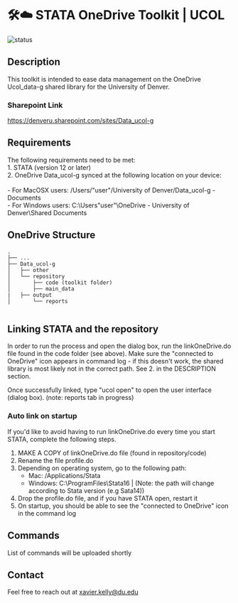 # 🛠☁️ STATA OneDrive Toolkit | UCOL
![status](https://img.shields.io/badge/status-in__progress-orange)

## Description

This toolkit is intended to ease data management on the OneDrive Ucol_data-g shared library for the University of Denver.

### Sharepoint Link
https://denveru.sharepoint.com/sites/Data_ucol-g

## Requirements

The following requirements need to be met:	<br />
	1. STATA (version 12 or later)	<br />
	2. OneDrive Data_ucol-g synced at the following location on your device:	<br />	
		- For MacOSX users: /Users/"user"/University of Denver/Data_ucol-g - Documents	<br />
		- For Windows users: C:\Users\"user"\OneDrive - University of Denver\Shared Documents	<br />

## OneDrive Structure

```
.
├── ...					
├── Data_ucol-g					
│   ├── other            			
│   └── repository				           
│   	├── code (toolkit folder) 	       
│   	├── main_data				
|	├── output				
│   	└── reports				
	
```

## Linking STATA and the repository

In order to run the process and open the dialog box, run the linkOneDrive.do file found 
in the code folder (see above). Make sure the "connected to OneDrive" icon appears in
command log - if this doesn't work, the shared library is most likely not in the correct
path. See 2. in the DESCRIPTION section.

Once successfully linked, type "ucol open" to open the user interface (dialog box). (note: reports tab in progress)

### Auto link on startup

If you'd like to avoid having to run linkOneDrive.do every time you start STATA, complete
the following steps.
1. MAKE A COPY of linkOneDrive.do file (found in repository/code)
2. Rename the file profile.do
3. Depending on operating system, go to the following path:
   - Mac: /Applications/Stata <br />
   - Windows: C:\ProgramFiles\Stata16 | (Note: the path will change according to Stata version (e.g Sata14))
4. Drop the profile.do file, and if you have STATA open, restart it
5. On startup, you should be able to see the "connected to OneDrive" icon in the command log

## Commands
List of commands will be uploaded shortly

## Contact
Feel free to reach out at xavier.kelly@du.edu
